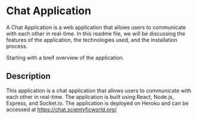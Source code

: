 # Chat Application
A Chat Application is a web application that allows users to communicate with each other in real-time. In this readme file, we will be discussing the features of the application, the technologies used, and the installation process.

Starting with a breif overview of the application.
## Description

This application is a chat application that allows users to communicate with each other in real-time. The application is built using React, Node.js, Express, and Socket.io. The application is deployed on Heroku and can be accessed at https://chat.scientyficworld.org/
